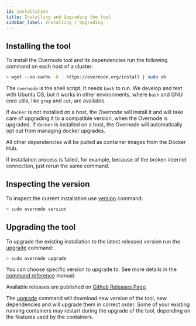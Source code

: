 ```yaml
---
id: installation
title: Installing and Upgrading the tool
sidebar_label: Installing / Upgrading
---
```


## Installing the tool

To install the Overnode tool and its dependencies run the following command on each host of a cluster:

```bash
> wget --no-cache -O - https://overnode.org/install | sudo sh
```

The `overnode` is the shell script. It needs `bash` to run. We develop and test with Ubuntu OS, but it works in other environments, where `bash` and GNU core utils, like `grep` and `cut`, are available.

If `docker` is not installed on a host, the Overnode will install it and will take care of upgrading it to a compatible version, when the Overnode is upgraded. If `docker` is installed on a host, the Overnode will automatically opt out from managing docker upgrades.

All other dependencies will be pulled as container images from the Docker Hub.

If installation process is failed, for example, because of the broken internet connection, just rerun the same command.

## Inspecting the version

To inspect the current installation use [version](cli-reference/version) command:

```bash
> sudo overnode version
```

## Upgrading the tool

To upgrade the existing installation to the latest released version run the [upgrade](cli-reference/upgrade) command:

```bash
> sudo overnode upgrade
```

You can choose specific version to upgrade to. See more details in the [command reference](cli-reference/upgrade) manual.

Available releases are published on [Github Releases Page](https://github.com/overnode-org/overnode/releases).

The [upgrade](cli-reference/upgrade) command will download new version of the tool, new dependencies and will upgrade them in correct order. Some of your existing running containers may restart during the upgrade of the tool, depending on the features used by the containers.
